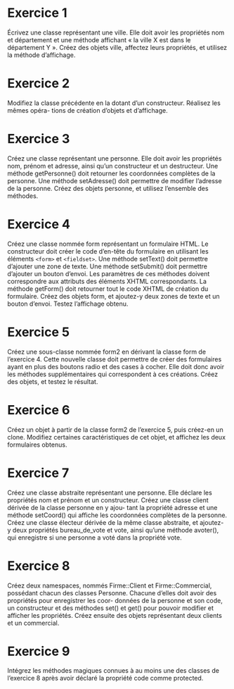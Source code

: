# Exercice 1
Écrivez une classe représentant une ville. Elle doit avoir les propriétés nom et département et
une méthode affichant « la ville X est dans le département Y ». Créez des objets ville,
affectez leurs propriétés, et utilisez la méthode d’affichage.

# Exercice 2
Modifiez la classe précédente en la dotant d’un constructeur. Réalisez les mêmes opéra-
tions de création d’objets et d’affichage.

# Exercice 3
Créez une classe représentant une personne. Elle doit avoir les propriétés nom, prénom et
adresse, ainsi qu’un constructeur et un destructeur. Une méthode getPersonne() doit
retourner les coordonnées complètes de la personne. Une méthode setAdresse()
doit permettre de modifier l’adresse de la personne. Créez des objets personne, et utilisez
l’ensemble des méthodes.

# Exercice 4
Créez une classe nommée form représentant un formulaire HTML. Le constructeur doit
créer le code d’en-tête du formulaire en utilisant les éléments `<form>` et `<fieldset>`. Une
méthode setText() doit permettre d’ajouter une zone de texte. Une méthode setSubmit()
doit permettre d’ajouter un bouton d’envoi. Les paramètres de ces méthodes doivent
correspondre aux attributs des éléments XHTML correspondants. La méthode getForm()
doit retourner tout le code XHTML de création du formulaire. Créez des objets form, et
ajoutez-y deux zones de texte et un bouton d’envoi. Testez l’affichage obtenu.

# Exercice 5
Créez une sous-classe nommée form2 en dérivant la classe form de l’exercice 4. Cette
nouvelle classe doit permettre de créer des formulaires ayant en plus des boutons radio et
des cases à cocher. Elle doit donc avoir les méthodes supplémentaires qui correspondent
à ces créations. Créez des objets, et testez le résultat.

# Exercice 6
Créez un objet à partir de la classe form2 de l’exercice 5, puis créez-en un clone. Modifiez
certaines caractéristiques de cet objet, et affichez les deux formulaires obtenus.

# Exercice 7
Créez une classe abstraite représentant une personne. Elle déclare les propriétés nom et
prénom et un constructeur. Créez une classe client dérivée de la classe personne en y ajou-
tant la propriété adresse et une méthode setCoord() qui affiche les coordonnées complètes
de la personne. Créez une classe électeur dérivée de la même classe abstraite, et ajoutez-
y deux propriétés bureau_de_vote et vote, ainsi qu’une méthode avoter(), qui enregistre si
une personne a voté dans la propriété vote.

# Exercice 8
Créez deux namespaces, nommés Firme::Client et Firme::Commercial, possédant chacun
des classes Personne. Chacune d’elles doit avoir des propriétés pour enregistrer les coor-
données de la personne et son code, un constructeur et des méthodes set() et get() pour
pouvoir modifier et afficher les propriétés. Créez ensuite des objets représentant deux
clients et un commercial.

# Exercice 9
Intégrez les méthodes magiques connues à au moins une des classes de l’exercice 8 après
avoir déclaré la propriété code comme protected.